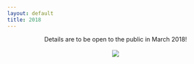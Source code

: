 ```yaml
---
layout: default
title: 2018
---
```


<center>
Details are to be open to the public in March 2018!
<br>
<br>
<img src="{{ site.baseurl }}/assets/images/jeju.png">
</center>

